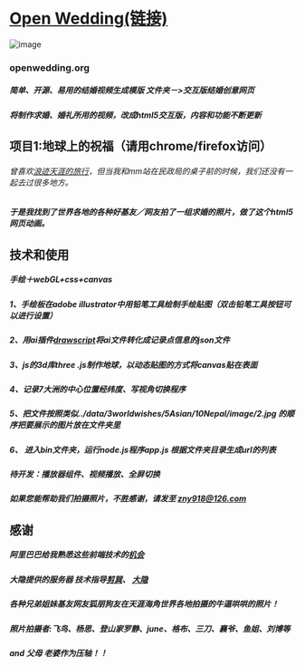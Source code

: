 # [Open Wedding(链接)](http://www.hotu.co/wedding/)
![image](https://yeshou.oss-cn-hangzhou.aliyuncs.com/openwedding.png)
### openwedding.org    
##### 简单、开源、易用的结婚视频生成模版  文件夹－>交互版结婚创意网页
##### 将制作求婚、婚礼所用的视频，改成html5交互版，内容和功能不断更新


## 项目1:地球上的祝福（请用chrome/firefox访问）
###### 曾喜欢[浪迹天涯的旅行](http://bbs.8264.com/thread-1237199-1-1.html)，但当我和mm站在民政局的桌子前的时候，我们还没有一起去过很多地方。
##### 于是我找到了世界各地的各种好基友／网友拍了一组求婚的照片，做了这个html5网页动画。

## 技术和使用
##### 手绘＋webGL+css+canvas
##### 1、手绘板在adobe illustrator中用铅笔工具绘制手绘贴图（双击铅笔工具按钮可以进行设置）
##### 2、用ai插件[drawscript](http://drawscri.pt/)将ai文件转化成记录点信息的json文件
##### 3、js的3d库three .js制作地球，以动态贴图的方式将canvas贴在表面
##### 4、记录7大洲的中心位置经纬度、写视角切换程序
##### 5、把文件按照类似../data/3worldwishes/5Asian/10Nepal/image/2.jpg 的顺序把要展示的图片放在文件夹里
##### 6、 进入bin文件夹，运行node.js程序app.js 根据文件夹目录生成url的列表
##### 待开发：播放器组件、视频播放、全屏切换
##### 如果您能帮助我们拍摄照片，不胜感谢，请发至 [zny918@126.com](zny918@126.com)

## 感谢
##### 阿里巴巴给我熟悉这些前端技术的[机会](http://www.tudou.com/programs/view/Rxg-S-_98K0/)
##### 大隐提供的服务器 技术指导[剪巽](https://github.com/fishbar)、 [大隐](https://github.com/kunhuk)
##### 各种兄弟姐妹基友网友狐朋狗友在天涯海角世界各地拍摄的牛逼哄哄的照片！
##### 照片拍摄者:飞鸟、杨思、登山家罗静、june、格布、三刀、襄爷、鱼姐、刘博等
##### and 父母 老婆作为压轴！！
